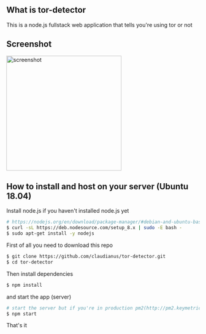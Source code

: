 ## What is tor-detector
This is a node.js fullstack web application that tells you're using tor or not

## Screenshot
<img src="https://s.put.re/46WRz3A6.PNG" alt="screenshot" width="300px">

## How to install and host on your server (Ubuntu 18.04)
Install node.js if you haven't installed node.js yet
```bash
# https://nodejs.org/en/download/package-manager/#debian-and-ubuntu-based-linux-distributions
$ curl -sL https://deb.nodesource.com/setup_8.x | sudo -E bash -
$ sudo apt-get install -y nodejs
``` 


First of all you need to download this repo
```bash
$ git clone https://github.com/claudianus/tor-detector.git
$ cd tor-detector
```

Then install dependencies

```bash
$ npm install
```

and start the app (server)

```bash
# start the server but if you're in production pm2(http://pm2.keymetrics.io/) is recommended
$ npm start
```

That's it
